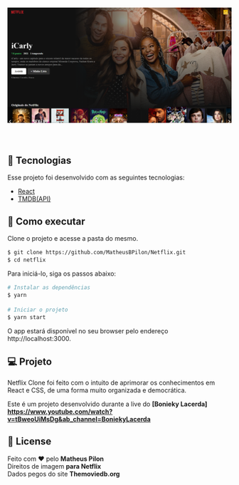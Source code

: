 
<h1 align="center">
    <img alt="Netflix" src="https://github.com/MatheusBPilon/Netflix/blob/main/src/assets/netflix.png" />
</h1>

<br>

## 🧪 Tecnologias

Esse projeto foi desenvolvido com as seguintes tecnologias:

- [React](https://reactjs.org)
- [TMDB(API)](https://www.themoviedb.org/?language=pt-BR)

## 🚀 Como executar

Clone o projeto e acesse a pasta do mesmo.

```bash
$ git clone https://github.com/MatheusBPilon/Netflix.git
$ cd netflix
```

Para iniciá-lo, siga os passos abaixo:
```bash
# Instalar as dependências
$ yarn

# Iniciar o projeto
$ yarn start
```
O app estará disponível no seu browser pelo endereço http://localhost:3000.

## 💻 Projeto

Netflix Clone foi feito com o intuito de aprimorar os conhecimentos em React e CSS, de uma forma muito organizada e democrática. 

Este é um projeto desenvolvido durante a live do **[Bonieky Lacerda] https://www.youtube.com/watch?v=tBweoUiMsDg&ab_channel=BoniekyLacerda**


## 📝 License

Feito com ❤️ pelo **Matheus Pilon**
<br>
Direitos de imagem **para Netflix**
<br>
Dados pegos do site **Themoviedb.org**
